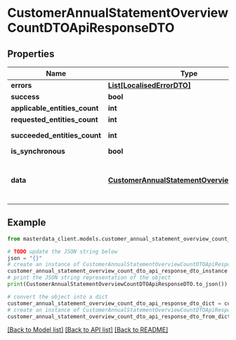 # CustomerAnnualStatementOverviewCountDTOApiResponseDTO


## Properties

Name | Type | Description | Notes
------------ | ------------- | ------------- | -------------
**errors** | [**List[LocalisedErrorDTO]**](LocalisedErrorDTO.md) |  | [optional] 
**success** | **bool** |  | [optional] 
**applicable_entities_count** | **int** |  | [optional] 
**requested_entities_count** | **int** |  | [optional] 
**succeeded_entities_count** | **int** |  | [optional] [readonly] 
**is_synchronous** | **bool** |  | [optional] 
**data** | [**CustomerAnnualStatementOverviewCountDTO**](CustomerAnnualStatementOverviewCountDTO.md) | The updated entity in case of modifications or creation | [optional] 

## Example

```python
from masterdata_client.models.customer_annual_statement_overview_count_dto_api_response_dto import CustomerAnnualStatementOverviewCountDTOApiResponseDTO

# TODO update the JSON string below
json = "{}"
# create an instance of CustomerAnnualStatementOverviewCountDTOApiResponseDTO from a JSON string
customer_annual_statement_overview_count_dto_api_response_dto_instance = CustomerAnnualStatementOverviewCountDTOApiResponseDTO.from_json(json)
# print the JSON string representation of the object
print(CustomerAnnualStatementOverviewCountDTOApiResponseDTO.to_json())

# convert the object into a dict
customer_annual_statement_overview_count_dto_api_response_dto_dict = customer_annual_statement_overview_count_dto_api_response_dto_instance.to_dict()
# create an instance of CustomerAnnualStatementOverviewCountDTOApiResponseDTO from a dict
customer_annual_statement_overview_count_dto_api_response_dto_from_dict = CustomerAnnualStatementOverviewCountDTOApiResponseDTO.from_dict(customer_annual_statement_overview_count_dto_api_response_dto_dict)
```
[[Back to Model list]](../README.md#documentation-for-models) [[Back to API list]](../README.md#documentation-for-api-endpoints) [[Back to README]](../README.md)


